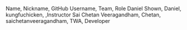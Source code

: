 Name, Nickname, GitHub Username, Team, Role
Daniel Shown, Daniel, kungfuchicken, ,Instructor
Sai Chetan Veeragandham, Chetan, saichetanveeragandham, TWA, Developer
